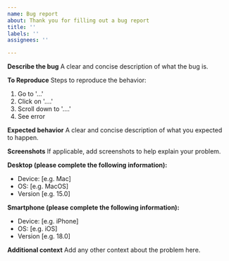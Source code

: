 ```yaml
---
name: Bug report
about: Thank you for filling out a bug report
title: ''
labels: ''
assignees: ''

---
```


**Describe the bug**
A clear and concise description of what the bug is.

**To Reproduce**
Steps to reproduce the behavior:
1. Go to '...'
2. Click on '....'
3. Scroll down to '....'
4. See error

**Expected behavior**
A clear and concise description of what you expected to happen.

**Screenshots**
If applicable, add screenshots to help explain your problem.

**Desktop (please complete the following information):**
 - Device: [e.g. Mac]
 - OS: [e.g. MacOS]
 - Version [e.g. 15.0]

**Smartphone (please complete the following information):**
 - Device: [e.g. iPhone]
 - OS: [e.g. iOS]
 - Version [e.g. 18.0]

**Additional context**
Add any other context about the problem here.
